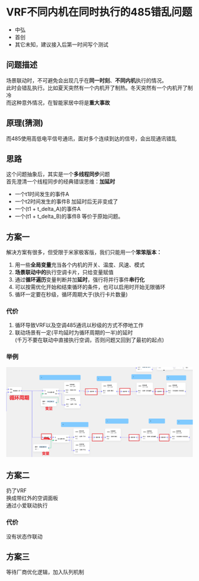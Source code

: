 # VRF不同内机在同时执行的485错乱问题
- 中弘
- 首创
- 其它未知，建议接入后第一时间写个测试

## 问题描述
场景联动时，不可避免会出现几乎在**同一时刻**、**不同内机**执行的情况。<br>
此时会错乱执行。比如夏天突然有一个内机开了制热。冬天突然有一个内机开了制冷<br>
而这种意外情况，在智能家居中将是**重大事故**
## 原理(猜测)
而485使用高低电平信号通讯，面对多个连续到达的信号，会出现通讯错乱<br>

## 思路
这个问题抽象后，其实是一个**多线程同步**问题<br>
首先澄清一个线程同步的经典错误思维：**加延时**<br>
- 一个t1时间发生的事件A
- 一个t2时间发生的事件B
加延时后无非变成了
- 一个(t1 + t_delta_A)的事件A
- 一个(t1 + t_delta_B)的事件B
等价于原始问题。

## 方案一
解决方案有很多，但受限于米家极客版，我们只能用一个**笨笨版本：**
1. 用一些**全局变量**充当各个内机的开关、温度、风速、模式
2. **场景联动中的**执行空调卡片，只给变量赋值
3. 通过**循环遍历**变量判断并加**延时**，强行将并行事件**串行化**<br>
4. 可以按需优化开始和结束循环的条件，也可以启用时开始无限循环
5. 循环一定要在秒级，循环周期大于(执行卡片数量)

### 代价
1. 循环导致VRF以及空调485通讯以秒级的方式不停地工作
2. 联动场景有一定(平均延时为循环周期的一半)的延时<br>
(千万不要在联动中直接执行空调，否则问题又回到了最初的起点)

### 举例
![img.png](img.png)


## 方案二
扔了VRF<br>
换成带红外的空调面板<br>
通过小爱联动执行

### 代价
没有状态作联动

## 方案三
等待厂商优化逻辑，加入队列机制
